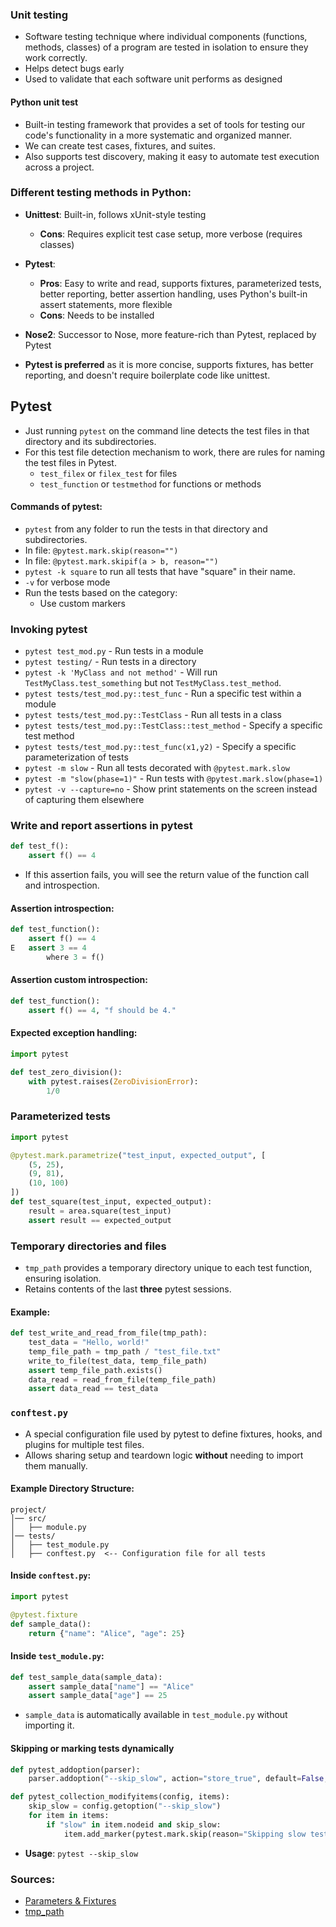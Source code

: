 ### Unit testing 
- Software testing technique where individual components (functions, methods, classes) of a program are tested in isolation to ensure they work correctly.
- Helps detect bugs early
- Used to validate that each software unit performs as designed

#### Python unit test
- Built-in testing framework that provides a set of tools for testing our code's functionality in a more systematic and organized manner.
- We can create test cases, fixtures, and suites.
- Also supports test discovery, making it easy to automate test execution across a project.

### Different testing methods in Python:
- **Unittest**: Built-in, follows xUnit-style testing
  - **Cons**: Requires explicit test case setup, more verbose (requires classes)
- **Pytest**:
  - **Pros**: Easy to write and read, supports fixtures, parameterized tests, better reporting, better assertion handling, uses Python's built-in assert statements, more flexible
  - **Cons**: Needs to be installed
- **Nose2**: Successor to Nose, more feature-rich than Pytest, replaced by Pytest

- **Pytest is preferred** as it is more concise, supports fixtures, has better reporting, and doesn't require boilerplate code like unittest.

## Pytest

- Just running `pytest` on the command line detects the test files in that directory and its subdirectories.
- For this test file detection mechanism to work, there are rules for naming the test files in Pytest.
  - `test_filex` or `filex_test` for files
  - `test_function` or `testmethod` for functions or methods

#### Commands of pytest:
- `pytest` from any folder to run the tests in that directory and subdirectories.
- In file: `@pytest.mark.skip(reason="")`
- In file: `@pytest.mark.skipif(a > b, reason="")`
- `pytest -k square` to run all tests that have "square" in their name.
- `-v` for verbose mode
- Run the tests based on the category:
  - Use custom markers

### Invoking pytest
- `pytest test_mod.py` - Run tests in a module
- `pytest testing/` - Run tests in a directory
- `pytest -k 'MyClass and not method'` - Will run `TestMyClass.test_something` but not `TestMyClass.test_method`.
- `pytest tests/test_mod.py::test_func` - Run a specific test within a module
- `pytest tests/test_mod.py::TestClass` - Run all tests in a class
- `pytest tests/test_mod.py::TestClass::test_method` - Specify a specific test method
- `pytest tests/test_mod.py::test_func(x1,y2)` - Specify a specific parameterization of tests
- `pytest -m slow` - Run all tests decorated with `@pytest.mark.slow`
- `pytest -m "slow(phase=1)"` - Run tests with `@pytest.mark.slow(phase=1)`
- `pytest -v --capture=no` - Show print statements on the screen instead of capturing them elsewhere

### Write and report assertions in pytest
```python
def test_f():
    assert f() == 4
```
- If this assertion fails, you will see the return value of the function call and introspection.

#### Assertion introspection:
```python
def test_function():
    assert f() == 4
E   assert 3 == 4
        where 3 = f()
```

#### Assertion custom introspection:
```python
def test_function():
    assert f() == 4, "f should be 4."
```

#### Expected exception handling:
```python
import pytest

def test_zero_division():
    with pytest.raises(ZeroDivisionError):
        1/0
```

### Parameterized tests
```python
import pytest

@pytest.mark.parametrize("test_input, expected_output", [
    (5, 25),
    (9, 81),
    (10, 100)
])
def test_square(test_input, expected_output):
    result = area.square(test_input)
    assert result == expected_output
```

### Temporary directories and files
- `tmp_path` provides a temporary directory unique to each test function, ensuring isolation.
- Retains contents of the last **three** pytest sessions.

#### Example:
```python
def test_write_and_read_from_file(tmp_path):
    test_data = "Hello, world!"
    temp_file_path = tmp_path / "test_file.txt"
    write_to_file(test_data, temp_file_path)
    assert temp_file_path.exists()
    data_read = read_from_file(temp_file_path)
    assert data_read == test_data
```

### `conftest.py`
- A special configuration file used by pytest to define fixtures, hooks, and plugins for multiple test files.
- Allows sharing setup and teardown logic **without** needing to import them manually.

#### Example Directory Structure:
```
project/
│── src/
│   ├── module.py
│── tests/
│   ├── test_module.py
│   ├── conftest.py  <-- Configuration file for all tests
```

#### Inside `conftest.py`:
```python
import pytest

@pytest.fixture
def sample_data():
    return {"name": "Alice", "age": 25}
```

#### Inside `test_module.py`:
```python
def test_sample_data(sample_data):
    assert sample_data["name"] == "Alice"
    assert sample_data["age"] == 25
```

- `sample_data` is automatically available in `test_module.py` without importing it.

#### Skipping or marking tests dynamically
```python
def pytest_addoption(parser):
    parser.addoption("--skip_slow", action="store_true", default=False, help="Skip slow tests")

def pytest_collection_modifyitems(config, items):
    skip_slow = config.getoption("--skip_slow")
    for item in items:
        if "slow" in item.nodeid and skip_slow:
            item.add_marker(pytest.mark.skip(reason="Skipping slow test"))
```
- **Usage**: `pytest --skip_slow`

### Sources:
- [Parameters & Fixtures](https://medium.com/@ramanish1992/pytest-parameter-and-fixtures-13f6fdbd48c9)
- [tmp_path](https://medium.com/@mikolaj.fido/unveiling-the-power-of-tmp-path-simplify-your-testing-with-clean-and-isolated-i-o-47906da7ec80)

